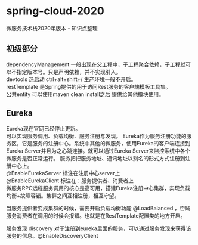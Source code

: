 # spring-cloud-2020
微服务技术栈2020年版本 - 知识点整理

## 初级部分  
dependencyManagement 一般出现在父工程中，子工程聚合依赖，子工程就可以不指定版本号。只是声明依赖，并不实现引入。  
devtools 热启动 ctrl+alt+shift+/ 生产环境一般不开启。  
restTemplate 是Spring提供的用于访问Rest服务的客户端模板工具集。  
公共entity 可以使用maven clean install之后 提供给其他模块使用。  

## Eureka
Eureka现在官网已经停止更新。  
可以实现服务调用、负载均衡、服务注册与发现。
Eureka作为服务注册功能的服务区，它是服务的注册中心。系统中其他的微服务，使用Eureka的客户端连接到Eureka Server并且为之心跳连接。就可以通过Eureka Server来监控系统中各个微服务是否正常运行。
服务把把服务地址、通讯地址以别名的形式方式注册到注册中心上。  
@EnableEurekaServer 标注在注册中心server上  
@EnableEurekaClient 标注在：服务提供者、消费者上  
微服务RPC远程服务调用的核心是高可用，搭建Eureka注册中心集群，实现负载均衡+故障容错。集群之间互相注册，相互守望。  
  
当服务提供者变成集群的时候，需要开启负载均衡功能 @LoadBalanced ，否贼服务消费者在调用的时候会报错。也就是在RestTemplate配置类的地方开启。  
  
服务发现 discovery 对于注册到eureka里面的服务，可以通过服务发现来获得该服务的信息。@EnableDiscoveryClient  
  
  


  

  
  

